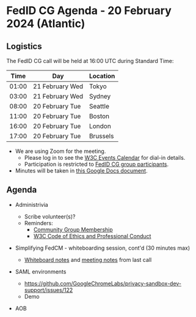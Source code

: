 # FedID CG Agenda - 20 February 2024 (Atlantic)

## Logistics

The FedID CG call will be held at 16:00 UTC during Standard Time:

| Time         | Day    | Location      |
| ------------ | ------ | ------------- |
| 01:00 | 21 February Wed | Tokyo         |
| 03:00 | 21 February Wed | Sydney        |
| 08:00 | 20 February Tue | Seattle       |
| 11:00 | 20 February Tue | Boston        |
| 16:00 | 20 February Tue | London        |
| 17:00 | 20 February Tue | Brussels      |


* We are using Zoom for the meeting.
    * Please log in to see the [W3C Events Calendar](https://www.w3.org/events/meetings/20c345a0-f8cc-4d4e-9e9d-d24f04816a32/20240220T080000/) for dial-in details. 
    * Participation is restricted to [FedID CG group participants](https://www.w3.org/community/fed-id/participants).
* Minutes will be taken in [this Google Docs document](https://docs.google.com/document/d/1O7Rn8Aj4rsYWohdEP61lnGdgkai0xTZFQgm7XEA0RBM/edit).


## Agenda

* Administrivia
  * Scribe volunteer(s)?
  * Reminders: 
     * [Community Group Membership](https://www.w3.org/community/fed-id/)
     * [W3C Code of Ethics and Professional Conduct](https://www.w3.org/Consortium/cepc/)

* Simplifying FedCM - whiteboarding session, cont'd (30 minutes max)
   * [Whiteboard notes](https://github.com/fedidcg/meetings/blob/main/2024/COSAC.pdf) and [meeting notes](https://github.com/fedidcg/meetings/blob/main/2024/2024-02-13-notes.md) from last call

* SAML environments
   * <https://github.com/GoogleChromeLabs/privacy-sandbox-dev-support/issues/122>
   * Demo


* AOB
 
